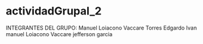 # actividadGrupal_2
INTEGRANTES DEL GRUPO:
Manuel Loiacono Vaccare
Torres Edgardo Ivan
manuel Loiacono Vaccare
jefferson garcia 

